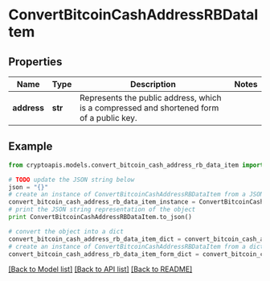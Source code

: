 # ConvertBitcoinCashAddressRBDataItem


## Properties
Name | Type | Description | Notes
------------ | ------------- | ------------- | -------------
**address** | **str** | Represents the public address, which is a compressed and shortened form of a public key. | 

## Example

```python
from cryptoapis.models.convert_bitcoin_cash_address_rb_data_item import ConvertBitcoinCashAddressRBDataItem

# TODO update the JSON string below
json = "{}"
# create an instance of ConvertBitcoinCashAddressRBDataItem from a JSON string
convert_bitcoin_cash_address_rb_data_item_instance = ConvertBitcoinCashAddressRBDataItem.from_json(json)
# print the JSON string representation of the object
print ConvertBitcoinCashAddressRBDataItem.to_json()

# convert the object into a dict
convert_bitcoin_cash_address_rb_data_item_dict = convert_bitcoin_cash_address_rb_data_item_instance.to_dict()
# create an instance of ConvertBitcoinCashAddressRBDataItem from a dict
convert_bitcoin_cash_address_rb_data_item_form_dict = convert_bitcoin_cash_address_rb_data_item.from_dict(convert_bitcoin_cash_address_rb_data_item_dict)
```
[[Back to Model list]](../README.md#documentation-for-models) [[Back to API list]](../README.md#documentation-for-api-endpoints) [[Back to README]](../README.md)


